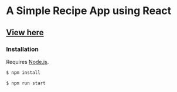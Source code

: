 # A Simple Recipe App using React

## [View here](https://bzr5d.csb.app/)

### Installation

Requires [Node.js](https://nodejs.org/).

```sh
$ npm install
```
```sh
$ npm run start
```
